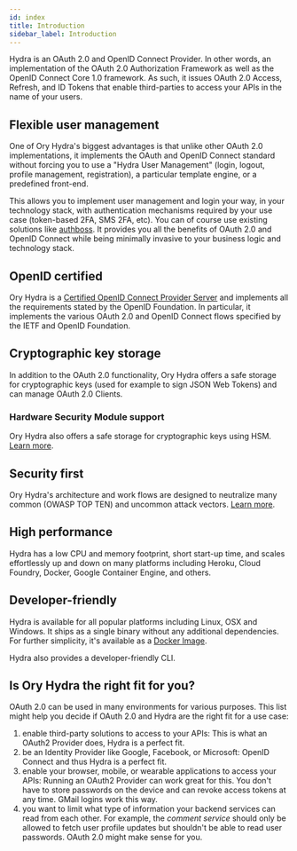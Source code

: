 ```yaml
---
id: index
title: Introduction
sidebar_label: Introduction
---
```


Hydra is an OAuth 2.0 and OpenID Connect Provider. In other words, an implementation of the OAuth 2.0 Authorization Framework as
well as the OpenID Connect Core 1.0 framework. As such, it issues OAuth 2.0 Access, Refresh, and ID Tokens that enable
third-parties to access your APIs in the name of your users.

## Flexible user management

One of Ory Hydra's biggest advantages is that unlike other OAuth 2.0 implementations, it implements the OAuth and OpenID Connect
standard without forcing you to use a "Hydra User Management" (login, logout, profile management, registration), a particular
template engine, or a predefined front-end.

This allows you to implement user management and login your way, in your technology stack, with authentication mechanisms required
by your use case (token-based 2FA, SMS 2FA, etc). You can of course use existing solutions like
[authboss](https://github.com/go-authboss/authboss). It provides you all the benefits of OAuth 2.0 and OpenID Connect while being
minimally invasive to your business logic and technology stack.

## OpenID certified

Ory Hydra is a [Certified OpenID Connect Provider Server](https://openid.net/developers/certified/) and implements all the
requirements stated by the OpenID Foundation. In particular, it implements the various OAuth 2.0 and OpenID Connect flows
specified by the IETF and OpenID Foundation.

## Cryptographic key storage

In addition to the OAuth 2.0 functionality, Ory Hydra offers a safe storage for cryptographic keys (used for example to sign JSON
Web Tokens) and can manage OAuth 2.0 Clients.

### Hardware Security Module support

Ory Hydra also offers a safe storage for cryptographic keys using HSM. [Learn more](self-hosted/hsm-support.md).

## Security first

Ory Hydra's architecture and work flows are designed to neutralize many common (OWASP TOP TEN) and uncommon attack vectors.
[Learn more](./security-architecture.md).

## High performance

Hydra has a low CPU and memory footprint, short start-up time, and scales effortlessly up and down on many platforms including
Heroku, Cloud Foundry, Docker, Google Container Engine, and others.

## Developer-friendly

Hydra is available for all popular platforms including Linux, OSX and Windows. It ships as a single binary without any additional
dependencies. For further simplicity, it's available as a [Docker Image](https://hub.docker.com/r/oryd/hydra/).

Hydra also provides a developer-friendly CLI.

## Is Ory Hydra the right fit for you?

OAuth 2.0 can be used in many environments for various purposes. This list might help you decide if OAuth 2.0 and Hydra are the
right fit for a use case:

1. enable third-party solutions to access to your APIs: This is what an OAuth2 Provider does, Hydra is a perfect fit.
2. be an Identity Provider like Google, Facebook, or Microsoft: OpenID Connect and thus Hydra is a perfect fit.
3. enable your browser, mobile, or wearable applications to access your APIs: Running an OAuth2 Provider can work great for this.
   You don't have to store passwords on the device and can revoke access tokens at any time. GMail logins work this way.
4. you want to limit what type of information your backend services can read from each other. For example, the _comment service_
   should only be allowed to fetch user profile updates but shouldn't be able to read user passwords. OAuth 2.0 might make sense
   for you.
